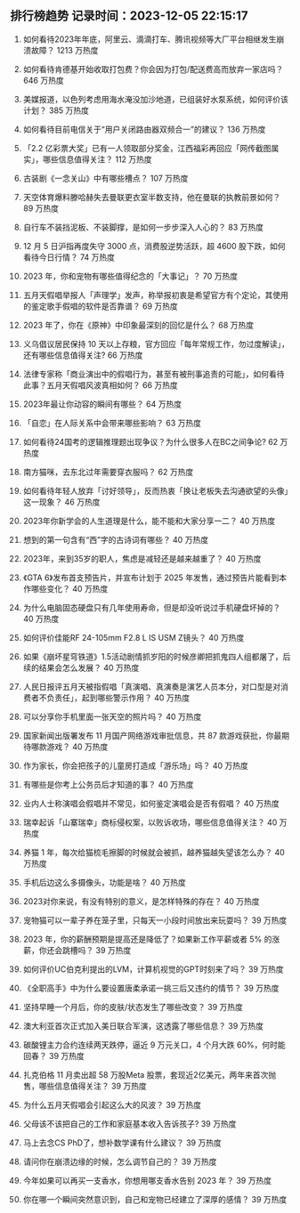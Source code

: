 
## 排行榜趋势 记录时间：2023-12-05 22:15:17
  
  1. 如何看待2023年年底，阿里云、滴滴打车、腾讯视频等大厂平台相继发生崩溃故障？ 1213 万热度
    
  2. 如何看待肯德基开始收取打包费？你会因为打包/配送费高而放弃一家店吗？ 646 万热度
    
  3. 美媒报道，以色列考虑用海水淹没加沙地道，已组装好水泵系统，如何评价该计划？ 385 万热度
    
  4. 如何看待目前电信关于“用户关闭路由器双频合一”的建议？ 136 万热度
    
  5. 「2.2 亿彩票大奖」已有一人领取部分奖金，江西福彩再回应「网传截图属实」，哪些信息值得关注？ 112 万热度
    
  6. 古装剧《一念关山》中有哪些槽点？ 107 万热度
    
  7. 天空体育爆料滕哈赫失去曼联更衣室半数支持，他在曼联的执教前景如何？ 89 万热度
    
  8. 自行车不装挡泥板、不装脚撑，是如何一步步深入人心的？ 83 万热度
    
  9. 12 月 5 日沪指再度失守 3000 点，消费股逆势活跃，超 4600 股下跌，如何看待今日行情？ 74 万热度
    
  10. 2023 年，你和宠物有哪些值得纪念的「大事记」？ 70 万热度
    
  11. 五月天假唱举报人「声理学」发声，称举报初衷是希望官方有个定论，其使用的鉴定歌手假唱的软件是否靠谱？ 69 万热度
    
  12. 2023 年了，你在《原神》中印象最深刻的回忆是什么？ 68 万热度
    
  13. 义乌倡议居民保持 10 天以上存粮，官方回应「每年常规工作，勿过度解读」，还有哪些信息值得关注? 66 万热度
    
  14. 法律专家称「商业演出中的假唱行为，甚至有被刑事追责的可能」，如何看待此事？五月天假唱风波真相如何？ 66 万热度
    
  15. 2023年最让你动容的瞬间有哪些？ 64 万热度
    
  16. 「自恋」在人际关系中会带来哪些影响？ 63 万热度
    
  17. 如何看待24国考的逻辑推理题出现争议？为什么很多人在BC之间争论? 62 万热度
    
  18. 南方猫咪，去东北过年需要穿衣服吗？ 62 万热度
    
  19. 如何看待年轻人放弃「讨好领导」，反而热衷「换让老板失去沟通欲望的头像」这一现象？ 46 万热度
    
  20. 2023年你新学会的人生道理是什么，能不能和大家分享一二？ 40 万热度
    
  21. 想到的第一句含有“西”字的古诗词有哪些？ 40 万热度
    
  22. 2023年，来到35岁的职人，焦虑是减轻还是越来越重了？ 40 万热度
    
  23. 《GTA 6》发布首支预告片，并宣布计划于 2025 年发售，通过预告片能看到本作哪些变化？ 40 万热度
    
  24. 为什么电脑固态硬盘只有几年使用寿命，但是却没听说过手机硬盘坏掉的？ 40 万热度
    
  25. 如何评价佳能RF 24-105mm F2.8 L IS USM Z镜头？ 40 万热度
    
  26. 如果《崩坏星穹铁道》1.5活动剧情抓岁阳的时候彦卿把抓鬼四人组都屠了，后续的结果会怎么发展？ 40 万热度
    
  27. 人民日报评五月天被指假唱「真演唱、真演奏是演艺人员本分，对口型是对消费者不负责任」，起到哪些警示作用？ 40 万热度
    
  28. 可以分享你手机里面一张天空的照片吗？ 40 万热度
    
  29. 国家新闻出版署发布 11 月国产网络游戏审批信息，共 87 款游戏获批，你最期待哪款游戏？ 40 万热度
    
  30. 作为家长，你会把孩子的儿童房打造成「游乐场」吗？ 40 万热度
    
  31. 有哪些是你考上公务员后才知道的事？ 40 万热度
    
  32. 业内人士称演唱会假唱并不常见，如何鉴定演唱会是否有假唱？ 40 万热度
    
  33. 瑞幸起诉「山寨瑞幸」商标侵权案，以败诉收场，哪些信息值得关注？ 40 万热度
    
  34. 养猫 1 年，每次给猫梳毛擦脚的时候就会被抓，越养猫越失望该怎么办？ 40 万热度
    
  35. 手机后边这么多摄像头，功能是啥？ 40 万热度
    
  36. 2023对你来说，有没有特别的意义，是怎样特殊的存在？ 40 万热度
    
  37. 宠物猫可以一辈子养在笼子里，只每天一小段时间放出来玩耍吗？ 39 万热度
    
  38. 2023 年，你的薪酬预期是提高还是降低了？如果新工作平薪或者 5% 的涨薪，你还会跳槽吗？ 39 万热度
    
  39. 如何评价UC伯克利提出的LVM，计算机视觉的GPT时刻来了吗？ 39 万热度
    
  40. 《全职高手》中为什么要设置唐柔承诺一挑三后又违约的情节？ 39 万热度
    
  41. 坚持早睡一个月后，你的皮肤/状态发生了哪些改变？ 39 万热度
    
  42. 澳大利亚首次正式加入美日联合军演，这透露了哪些信息？ 39 万热度
    
  43. 碳酸锂主力合约连续两天跌停，逼近 9 万元关口，4 个月大跌 60%，何时能回春？ 39 万热度
    
  44. 扎克伯格 11 月卖出超 58 万股Meta 股票，套现近2亿美元，两年来首次抛售，哪些信息值得关注？ 39 万热度
    
  45. 为什么五月天假唱会引起这么大的风波？ 39 万热度
    
  46. 父母该不该把自己的工作和家庭基本收入告诉孩子? 39 万热度
    
  47. 马上去念CS PhD了，想补数学课有什么建议？ 39 万热度
    
  48. 请问你在崩溃边缘的时候，怎么调节自己的？ 39 万热度
    
  49. 今年如果可以再买一支香水，你想用哪支香水告别 2023 年？ 39 万热度
    
  50. 你在哪一个瞬间突然意识到，自己和宠物已经建立了深厚的感情？ 39 万热度
    